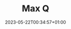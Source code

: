 ---
weight: 330
title: "Max Q"
description: "Subfolder nested inside a root section folder"
icon: "folder"
date: "2023-05-22T00:34:57+01:00"
lastmod: "2023-05-22T00:34:57+01:00"
draft: false
---